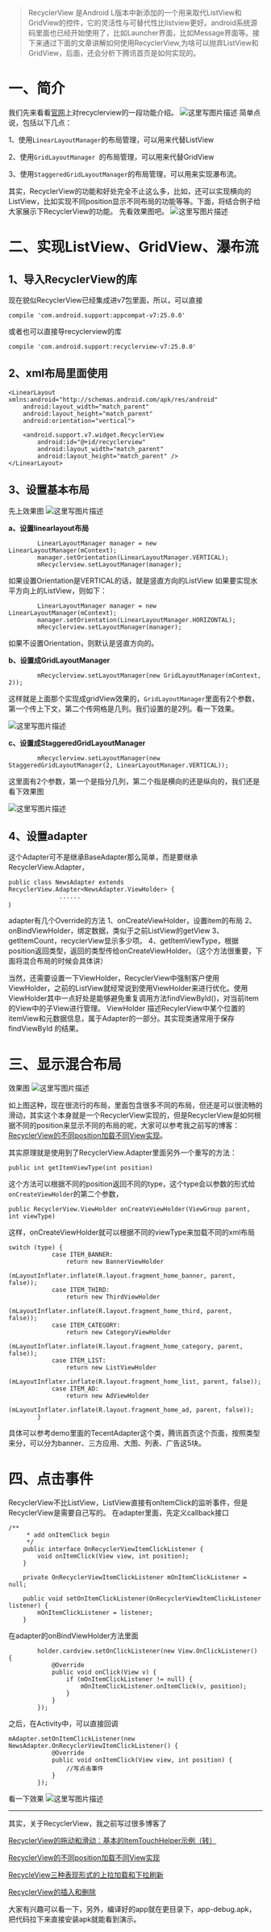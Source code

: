 >RecyclerView 是Android L版本中新添加的一个用来取代ListView和GridView的控件，它的灵活性与可替代性比listview更好。android系统源码里面也已经开始使用了，比如Launcher界面，比如Message界面等。接下来通过下面的文章讲解如何使用RecyclerView,为啥可以抛弃ListView和GridView，后面，还会分析下腾讯首页是如何实现的。

# 一、简介

我们先来看看[官网](https://developer.android.com/guide/topics/ui/layout/recyclerview.html)上对recyclerview的一段功能介绍。
![这里写图片描述](https://github.com/AdleyLong/RecyclerViewDemo/blob/master/screenshots/recyclerview.png)
简单点说，包括以下几点：

1、使用`LinearLayoutManager`的布局管理，可以用来代替ListView

2、使用`GridLayoutManager `的布局管理，可以用来代替GridView

3、使用`StaggeredGridLayoutManager`的布局管理，可以用来实现瀑布流。


其实，RecyclerView的功能和好处完全不止这么多，比如，还可以实现横向的ListView，比如实现不同position显示不同布局的功能等等。下面，将结合例子给大家展示下RecyclerView的功能。
先看效果图吧。
![这里写图片描述](https://github.com/AdleyLong/RecyclerViewDemo/blob/master/screenshots/all.gif)


# 二、实现ListView、GridView、瀑布流

## 1、导入RecyclerView的库

现在貌似RecyclerView已经集成进v7包里面，所以，可以直接

```
compile 'com.android.support:appcompat-v7:25.0.0'
```
或者也可以直接导recyclerview的库

```
compile 'com.android.support:recyclerview-v7:25.0.0'
```

## 2、xml布局里面使用

```
<LinearLayout xmlns:android="http://schemas.android.com/apk/res/android"
    android:layout_width="match_parent"
    android:layout_height="match_parent"
    android:orientation="vertical">

    <android.support.v7.widget.RecyclerView
        android:id="@+id/recyclerview"
        android:layout_width="match_parent"
        android:layout_height="match_parent" />
</LinearLayout>
```

## 3、设置基本布局

先上效果图
![这里写图片描述](https://github.com/AdleyLong/RecyclerViewDemo/blob/master/screenshots/2.gif)

**a、设置linearlayout布局**
```
        LinearLayoutManager manager = new LinearLayoutManager(mContext);
        manager.setOrientation(LinearLayoutManager.VERTICAL);
        mRecyclerview.setLayoutManager(manager);
```
如果设置Orientation是VERTICAL的话，就是竖直方向的ListView
如果要实现水平方向上的ListView，则如下：
```
        LinearLayoutManager manager = new LinearLayoutManager(mContext);
        manager.setOrientation(LinearLayoutManager.HORIZONTAL);
        mRecyclerview.setLayoutManager(manager);
```
如果不设置Orientation，则默认是竖直方向的。

**b、设置成GridLayoutManager**

```
        mRecyclerview.setLayoutManager(new GridLayoutManager(mContext, 2));
```

这样就是上面那个实现成gridView效果的，`GridLayoutManager`里面有2个参数，第一个传上下文，第二个传网格是几列。我们设置的是2列。看一下效果。

![这里写图片描述](https://github.com/AdleyLong/RecyclerViewDemo/blob/master/screenshots/3.gif)

**c、设置成StaggeredGridLayoutManager**

```
        mRecyclerview.setLayoutManager(new StaggeredGridLayoutManager(2, LinearLayoutManager.VERTICAL));
```
这里面有2个参数，第一个是指分几列，第二个指是横向的还是纵向的，我们还是看下效果图

![这里写图片描述](https://github.com/AdleyLong/RecyclerViewDemo/blob/master/screenshots/4.gif)

## 4、设置adapter
这个Adapter可不是继承BaseAdapter那么简单，而是要继承RecyclerView.Adapter，

```
public class NewsAdapter extends RecyclerView.Adapter<NewsAdapter.ViewHolder> {
              ......
｝
```
adapter有几个Override的方法
1、onCreateViewHolder，设置item的布局
2、onBindViewHolder，绑定数据，类似于之前ListView的getView
3、getItemCount，recyclerView显示多少项。
4、getItemViewType，根据position返回类型，返回的类型传给onCreateViewHolder。（这个方法很重要，下面将混合布局的时候会具体讲）


当然，还需要设置一下ViewHolder，RecyclerView中强制客户使用ViewHolder，之前的ListView就经常说到使用ViewHolder来进行优化。使用ViewHolder其中一点好处是能够避免重复调用方法findViewById()，对当前item的View中的子View进行管理。
ViewHolder 描述RecylerView中某个位置的itemView和元数据信息，属于Adapter的一部分。其实现类通常用于保存 findViewById 的结果。

# 三、显示混合布局
效果图
![这里写图片描述](https://github.com/AdleyLong/RecyclerViewDemo/blob/master/screenshots/1.gif)

如上图这种，现在很流行的布局，里面包含很多不同的布局，但还是可以很流畅的滑动，其实这个本身就是一个RecyclerView实现的，但是RecyclerView是如何根据不同的position来显示不同的布局的呢，大家可以参考我之前写的博客： [RecyclerView的不同position加载不同View实现](http://blog.csdn.net/picasso_l/article/details/50697844)。

其实原理就是使用到了RecyclerView.Adapter里面另外一个重写的方法：

```
public int getItemViewType(int position)
```
这个方法可以根据不同的position返回不同的type，这个type会以参数的形式给`onCreateViewHolder`的第二个参数，

```
public RecyclerView.ViewHolder onCreateViewHolder(ViewGroup parent, int viewType) 
```
这样，onCreateViewHolder就可以根据不同的viewType来加载不同的xml布局

```
switch (type) {
            case ITEM_BANNER:
                return new BannerViewHolder
                        (mLayoutInflater.inflate(R.layout.fragment_home_banner, parent, false));
            case ITEM_THIRD:
                return new ThirdViewHolder
                        (mLayoutInflater.inflate(R.layout.fragment_home_third, parent, false));
            case ITEM_CATEGORY:
                return new CategoryViewHolder
                        (mLayoutInflater.inflate(R.layout.fragment_home_category, parent, false));
            case ITEM_LIST:
                return new ListViewHolder
                        (mLayoutInflater.inflate(R.layout.fragment_home_list, parent, false));
            case ITEM_AD:
                return new AdViewHolder
                        (mLayoutInflater.inflate(R.layout.fragment_home_ad, parent, false));
        }
```
具体可以参考demo里面的TecentAdapter这个类，腾讯首页这个页面，按照类型来分，可以分为banner、三方应用、大图、列表、广告这5块。

# 四、点击事件
RecyclerView不比ListView，ListView直接有onItemClick的监听事件，但是RecyclerView是需要自己写的。
在adapter里面，先定义callback接口

```
/**
     * add onItemClick begin
     */
    public interface OnRecyclerViewItemClickListener {
        void onItemClick(View view, int position);
    }

    private OnRecyclerViewItemClickListener mOnItemClickListener = null;

    public void setOnItemClickListener(OnRecyclerViewItemClickListener listener) {
        mOnItemClickListener = listener;
    }
```
在adapter的onBindViewHolder方法里面

```
        holder.cardview.setOnClickListener(new View.OnClickListener() {
            @Override
            public void onClick(View v) {
                if (mOnItemClickListener != null) {
                    mOnItemClickListener.onItemClick(v, position);
                }
            }
        });
```

之后，在Activity中，可以直接回调

```
mAdapter.setOnItemClickListener(new NewsAdapter.OnRecyclerViewItemClickListener() {
            @Override
            public void onItemClick(View view, int position) {
                //写点击事件
            }
        });
```

看一下效果
![这里写图片描述](https://github.com/AdleyLong/RecyclerViewDemo/blob/master/screenshots/5.gif)

---
其实，关于RecyclerView，我之前写过很多博客了

[RecyclerView的拖动和滑动：基本的ItemTouchHelper示例（转）](http://blog.csdn.net/picasso_l/article/details/49679059)

[RecyclerView的不同position加载不同View实现](http://blog.csdn.net/picasso_l/article/details/50697844)

[RecycleView三种表现形式的上拉加载和下拉刷新](http://blog.csdn.net/picasso_l/article/details/49275923)

[RecyclerView的插入和删除](http://blog.csdn.net/picasso_l/article/details/51691629)

大家有兴趣可以看一下，另外，编译好的app就在更目录下，app-debug.apk，把代码拉下来直接安装apk就能看到演示。
